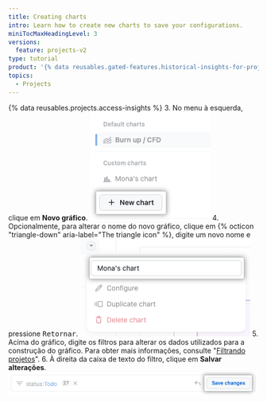 ```yaml
---
title: Creating charts
intro: Learn how to create new charts to save your configurations.
miniTocMaxHeadingLevel: 3
versions:
  feature: projects-v2
type: tutorial
product: '{% data reusables.gated-features.historical-insights-for-projects %}'
topics:
  - Projects
---
```


{% data reusables.projects.access-insights %}
3. No menu à esquerda, clique em **Novo gráfico**. ![Screenshot showing the new chart button](/assets/images/help/projects-v2/insights-new-chart.png)
4. Opcionalmente, para alterar o nome do novo gráfico, clique em {% octicon "triangle-down" aria-label="The triangle icon" %}, digite um novo nome e pressione <kbd>Retornar</kbd>. ![Screenshot showing how to rename a chart](/assets/images/help/projects-v2/insights-rename.png)
5. Acima do gráfico, digite os filtros para alterar os dados utilizados para a construção do gráfico. Para obter mais informações, consulte "[Filtrando projetos](/issues/planning-and-tracking-with-projects/customizing-views-in-your-project/filtering-projects)".
6. À direita da caixa de texto do filtro, clique em **Salvar alterações**. ![Screenshot showing save button](/assets/images/help/projects-v2/insights-save-filter.png)
